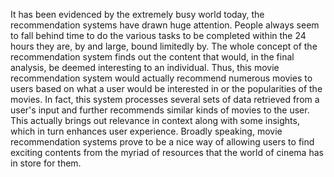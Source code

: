 It has been evidenced by the extremely busy world today, the 
recommendation systems have drawn huge attention. People always 
seem to fall behind time to do the various tasks to be completed within 
the 24 hours they are, by and large, bound limitedly by. The whole 
concept of the recommendation system finds out the content that 
would, in the final analysis, be deemed interesting to an individual. 
Thus, this movie recommendation system would actually recommend 
numerous movies to users based on what a user would be interested in 
or the popularities of the movies. In fact, this system processes several 
sets of data retrieved from a user's input and further recommends 
similar kinds of movies to the user. This actually brings out relevance 
in context along with some insights, which in turn enhances user 
experience. Broadly speaking, movie recommendation systems prove 
to be a nice way of allowing users to find exciting contents from the 
myriad of resources that the world of cinema has in store for them.
